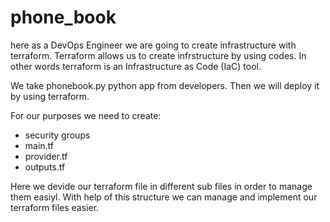 # phone_book

here as a DevOps Engineer we are going to create infrastructure with terraform. Terraform allows us to create infrstructure by using codes. 
In other words terraform is an Infrastructure as Code (IaC) tool.

We take phonebook.py python app from developers. Then we will deploy it by using terraform.

For our purposes we need to create:
  - security groups
  - main.tf
  - provider.tf
  - outputs.tf
  
 Here we devide our terraform file in different sub files in order to manage them easiyl. With help of this structure we can manage and implement our terraform files
 easier.
